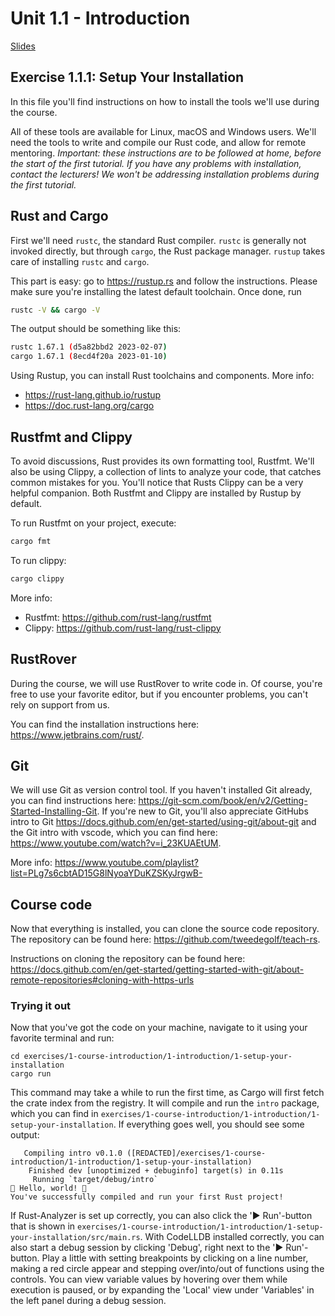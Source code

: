 # Unit 1.1 - Introduction

<a href="../slides/1_1-introduction-export.pdf" target="_blank">Slides</a>


## Exercise 1.1.1: Setup Your Installation

In this file you'll find instructions on how to install the tools we'll use during the course.

All of these tools are available for Linux, macOS and Windows users.
We'll need the tools to write and compile our Rust code, and allow for remote mentoring.
*Important: these instructions are to be followed at home, before the start of the first tutorial.*
*If you have any problems with installation, contact the lecturers! We won't be addressing installation problems during the first tutorial.*

## Rust and Cargo
First we'll need `rustc`, the standard Rust compiler.
`rustc` is generally not invoked directly, but through `cargo`, the Rust package manager.
`rustup` takes care of installing `rustc` and `cargo`.

This part is easy: go to <https://rustup.rs> and follow the instructions.
Please make sure you're installing the latest default toolchain.
Once done, run

```bash
rustc -V && cargo -V
```

The output should be something like this:

```bash
rustc 1.67.1 (d5a82bbd2 2023-02-07)
cargo 1.67.1 (8ecd4f20a 2023-01-10)
```

Using Rustup, you can install Rust toolchains and components. More info: 
- <https://rust-lang.github.io/rustup>
- <https://doc.rust-lang.org/cargo>

## Rustfmt and Clippy
To avoid discussions, Rust provides its own formatting tool, Rustfmt.
We'll also be using Clippy, a collection of lints to analyze your code, that catches common mistakes for you.
You'll notice that Rusts Clippy can be a very helpful companion.
Both Rustfmt and Clippy are installed by Rustup by default.

To run Rustfmt on your project, execute:

```bash
cargo fmt
```

To run clippy:

```bash
cargo clippy
```

More info:
- Rustfmt: <https://github.com/rust-lang/rustfmt>
- Clippy: <https://github.com/rust-lang/rust-clippy>

## RustRover
During the course, we will use RustRover to write code in.
Of course, you're free to use your favorite editor, but if you encounter problems, you can't rely on support from us.

You can find the installation instructions here: <https://www.jetbrains.com/rust/>.

## Git
We will use Git as version control tool.
If you haven't installed Git already, you can find instructions here: <https://git-scm.com/book/en/v2/Getting-Started-Installing-Git>.
If you're new to Git, you'll also appreciate GitHubs intro to Git <https://docs.github.com/en/get-started/using-git/about-git> and the Git intro with vscode, which you can find here: <https://www.youtube.com/watch?v=i_23KUAEtUM>.

More info: <https://www.youtube.com/playlist?list=PLg7s6cbtAD15G8lNyoaYDuKZSKyJrgwB->

## Course code
Now that everything is installed, you can clone the source code repository.
The repository can be found here: <https://github.com/tweedegolf/teach-rs>.


Instructions on cloning the repository can be found here: <https://docs.github.com/en/get-started/getting-started-with-git/about-remote-repositories#cloning-with-https-urls>

### Trying it out
Now that you've got the code on your machine, navigate to it using your favorite terminal and run:

```
cd exercises/1-course-introduction/1-introduction/1-setup-your-installation
cargo run
```

This command may take a while to run the first time, as Cargo will first fetch the crate index from the registry.
It will compile and run the `intro` package, which you can find in `exercises/1-course-introduction/1-introduction/1-setup-your-installation`.
If everything goes well, you should see some output:

```
   Compiling intro v0.1.0 ([REDACTED]/exercises/1-course-introduction/1-introduction/1-setup-your-installation)
    Finished dev [unoptimized + debuginfo] target(s) in 0.11s
     Running `target/debug/intro`
🦀 Hello, world! 🦀
You've successfully compiled and run your first Rust project!
```
If Rust-Analyzer is set up correctly, you can also click the '▶️ Run'-button that is shown in `exercises/1-course-introduction/1-introduction/1-setup-your-installation/src/main.rs`.
With CodeLLDB installed correctly, you can also start a debug session by clicking 'Debug', right next to the '▶️ Run'-button.
Play a little with setting breakpoints by clicking on a line number, making a red circle appear and stepping over/into/out of functions using the controls.
You can view variable values by hovering over them while execution is paused, or by expanding the 'Local' view under 'Variables' in the left panel during a debug session.
